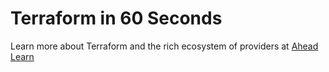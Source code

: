 # Terraform in 60 Seconds

Learn more about Terraform and the rich ecosystem of providers at [Ahead Learn](https://www.katacoda.com/ahead)
